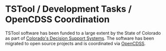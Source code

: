 # TSTool / Development Tasks / OpenCDSS Coordination

TSTool software has been funded to a large extent by the State of Colorado as part of
[Colorado's Decision Support Systems](https://cdss.colorado.gov/).
The software has been migrated to open source projects and is
coordinated via [OpenCDSS](https://opencdss.state.co.us/opencdss/).
